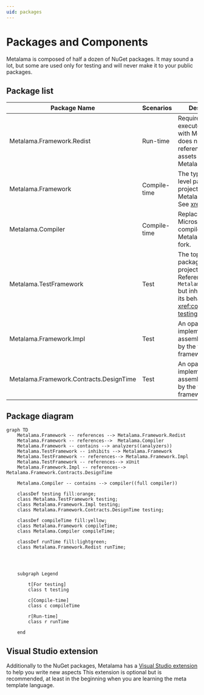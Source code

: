 ```yaml
---
uid: packages
---
```


# Packages and Components

Metalama is composed of half a dozen of NuGet packages. It may sound a lot, but some are used only for testing and will never make it to your public packages.


## Package list

| Package Name | Scenarios | Description |
|--|--|--|
| Metalama.Framework.Redist | Run-time | Required to execute code built with Metalama, but does not contain or reference the assets to build with Metalama |
| Metalama.Framework | Compile-time | The typical top-level package for a project that uses Metalama aspects. See <xref:installing>.
| Metalama.Compiler | Compile-time | Replaces Microsoft's C# compiler by Metalama's own fork.
| Metalama.TestFramework | Test | The top-level package for test projects. References `Metalama.Framework` but inhibits most of its behaviors. See <xref:compile-time-testing>. |
| Metalama.Framework.Impl | Test | An opaque implementation assembly required by the test framework. |
| Metalama.Framework.Contracts.DesignTime | Test | An opaque implementation assembly  required by the test framework.. |

## Package diagram


```mermaid
graph TD
    Metalama.Framework -- references --> Metalama.Framework.Redist
    Metalama.Framework -- references-->  Metalama.Compiler
    Metalama.Framework -- contains --> analyzers((analyzers))
    Metalama.TestFramework -- inhibits --> Metalama.Framework
    Metalama.TestFramework -- references--> Metalama.Framework.Impl
    Metalama.TestFramework -- references--> xUnit
    Metalama.Framework.Impl -- references--> Metalama.Framework.Contracts.DesignTime

    Metalama.Compiler -- contains --> compiler((full compiler))

    classDef testing fill:orange;
    class Metalama.TestFramework testing;
    class Metalama.Framework.Impl testing;
    class Metalama.Framework.Contracts.DesignTime testing;

    classDef compileTime fill:yellow;
    class Metalama.Framework compileTime;
    class Metalama.Compiler compileTime;

    classDef runTime fill:lightgreen;
    class Metalama.Framework.Redist runTime;

    


    subgraph Legend

        t[For testing]
        class t testing

        c[Compile-time]
        class c compileTime

        r[Run-time]
        class r runTime

    end

```

## Visual Studio extension

Additionally to the NuGet packages, Metalama has a [Visual Studio extension](https://marketplace.visualstudio.com/items?itemName=PostSharpTechnologies.metalama) to help you write new aspects This extension is optional but is recommended, at least in the beginning when you are learning the meta template language.